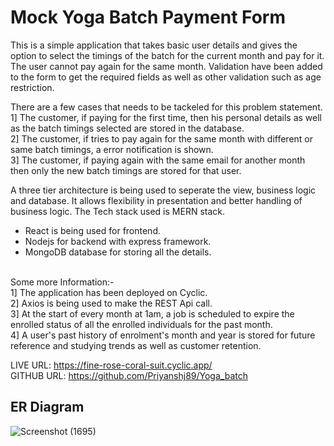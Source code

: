 # Mock Yoga Batch Payment Form

This is a simple application that takes basic user details and gives the option to select the timings of the batch for the current month and pay for it. The user cannot
pay again for the same month. Validation have been added to the form to get the required fields as well as other validation such as age restriction.

There are a few cases that needs to be tackeled for this problem statement.</br>
1] The customer, if paying for the first time, then his personal details as well as the batch timings selected are stored in the database.</br>
2] The customer, if tries to pay again for the same month with different or same batch timings, a error notification is shown.</br>
3] The customer, if paying again with the same email for another month then only the new batch timings are stored for that user.</br>

A three tier architecture is being used to seperate the view, business logic and database. It allows flexibility in presentation and better handling of business logic. The Tech stack used is MERN stack.</br>
- React is being used for frontend.</br>
- Nodejs for backend with express framework.</br>
- MongoDB database for storing all the details.</br></br>

Some more Information:-</br>
1] The application has been deployed on Cyclic.</br>
2] Axios is being used to make the REST Api call.</br>
3] At the start of every month at 1am, a job is scheduled to expire the enrolled status of all the enrolled individuals for the past month.</br>
4] A user's past history of enrolment's month and year is stored for future reference and studying trends as well as customer retention.</br>

LIVE URL: https://fine-rose-coral-suit.cyclic.app/ </br>
GITHUB URL: https://github.com/Priyanshj89/Yoga_batch

## ER Diagram
![Screenshot (1695)](https://user-images.githubusercontent.com/55475866/207077278-5e05ab36-a535-4ff2-8283-d0e2e0eeb555.png)
